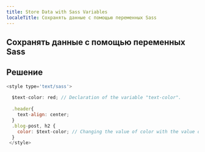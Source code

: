 ```yaml
---
title: Store Data with Sass Variables
localeTitle: Сохранять данные с помощью переменных Sass
---
```

## Сохранять данные с помощью переменных Sass

## Решение

```javascript
<style type='text/sass'> 
 
  $text-color: red; // Declaration of the variable "text-color". 
 
  .header{ 
    text-align: center; 
  } 
  .blog-post, h2 { 
    color: $text-color; // Changing the value of color with the value of "text-color". 
  } 
 </style> 

```